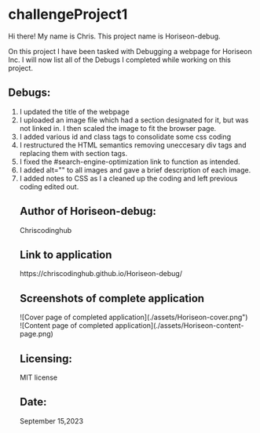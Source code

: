 # challengeProject1

Hi there! My name is Chris. This project name is Horiseon-debug.

On this project I have been tasked with Debugging a webpage for Horiseon Inc.
I will now list all of the Debugs I completed while working on this project.

<h2> Debugs: </h2>
<ol>
 <li>I updated the title of the webpage</li>
 <li>I uploaded an image file which had a section designated for it, but was not linked in. I then scaled the image to fit the browser page.</li>
<li>I added various id and class tags to consolidate some css coding</li>
<li>I restructured the HTML semantics removing uneccesary div tags and replacing them with section tags.</li>
<li>I fixed the #search-engine-optimization link to function as intended.</li>
<li>I added alt="" to all images and gave a brief description of each image.</li>
<li>I added notes to CSS as I a cleaned up the coding and left previous coding edited out.</li>



<h2>Author of Horiseon-debug:</h2>
Chriscodinghub

<h2> Link to application</h2>
https://chriscodinghub.github.io/Horiseon-debug/

<h2>Screenshots of complete application</h2>
![Cover page of completed application](./assets/Horiseon-cover.png")
<br>
![Content page of completed application](./assets/Horiseon-content-page.png)

<h2>Licensing:</h2>
<p>MIT license</p>

<h2>Date:</h2>
<p>September 15,2023</p>